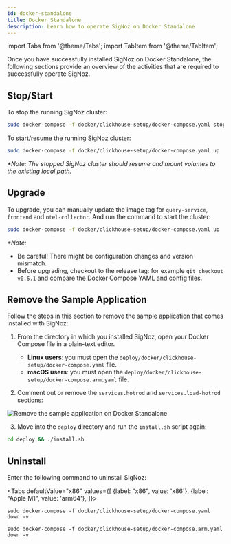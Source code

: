 ```yaml
---
id: docker-standalone
title: Docker Standalone
description: Learn how to operate SigNoz on Docker Standalone
---
```


import Tabs from '@theme/Tabs';
import TabItem from '@theme/TabItem';

Once you have successfully installed SigNoz on Docker Standalone, the following sections provide an overview of the activities that are required to successfully operate SigNoz.

## Stop/Start

To stop the running SigNoz cluster:

```bash
sudo docker-compose -f docker/clickhouse-setup/docker-compose.yaml stop
```

To start/resume the running SigNoz cluster:

```bash
sudo docker-compose -f docker/clickhouse-setup/docker-compose.yaml up
```

_*Note: The stopped SigNoz cluster should resume and mount volumes to the existing local path._

## Upgrade

To upgrade, you can manually update the image tag for `query-service`, `frontend` and `otel-collector`.
And run the command to start the cluster:

```bash
sudo docker-compose -f docker/clickhouse-setup/docker-compose.yaml up
```

_*Note:_
- Be careful! There might be configuration changes and version mismatch.
- Before upgrading, checkout to the release tag: for example `git checkout v0.6.1` and compare the Docker Compose YAML and config files.


## Remove the Sample Application

Follow the steps in this section to remove the sample application that comes installed with SigNoz:

1. From the directory in which you installed SigNoz, open your Docker Compose file in a plain-text editor. 
     - **Linux users**: you must open the `deploy/docker/clickhouse-setup/docker-compose.yaml` file.
     - **macOS users**: you must open the `deploy/docker/clickhouse-setup/docker-compose.arm.yaml` file.


2. Comment out or remove the `services.hotrod` and `services.load-hotrod` sections:

  ![Remove the sample application on Docker Standalone](/img/docker-standalone-remove-the-sample-application.png)

3. Move into the `deploy` directory and run the `install.sh` script again:

  ```bash
  cd deploy && ./install.sh
  ```

## Uninstall

Enter the following command to uninstall SigNoz:

<Tabs
  defaultValue="x86"
  values={[
    {label: "x86", value: 'x86'},
    {label: "Apple M1", value: 'arm64'},
  ]}>
  <TabItem value="x86">

    sudo docker-compose -f docker/clickhouse-setup/docker-compose.yaml down -v

  </TabItem>

  <TabItem value="arm64">

    sudo docker-compose -f docker/clickhouse-setup/docker-compose.arm.yaml down -v
  
  </TabItem>

</Tabs>



